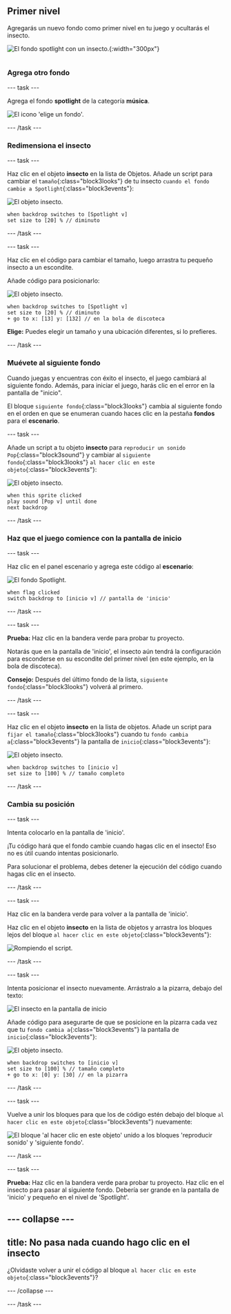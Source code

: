 ## Primer nivel

<div style="display: flex; flex-wrap: wrap">
<div style="flex-basis: 200px; flex-grow: 1; margin-right: 15px;">
Agregarás un nuevo fondo como primer nivel en tu juego y ocultarás el insecto.
</div>
<div>

![El fondo spotlight con un insecto.](images/first-level.png){:width="300px"}

</div>
</div>

### Agrega otro fondo

--- task ---

Agrega el fondo **spotlight** de la categoría **música**.

![El icono 'elige un fondo'.](images/backdrop-button.png)

--- /task ---

### Redimensiona el insecto

--- task ---

Haz clic en el objeto **insecto** en la lista de Objetos. Añade un script para cambiar el `tamaño`{:class="block3looks"} de tu insecto `cuando el fondo cambie a Spotlight`{:class="block3events"}:

![El objeto insecto.](images/bug-sprite.png)

```blocks3
when backdrop switches to [Spotlight v]
set size to [20] % // diminuto
```

--- /task ---

--- task ---

Haz clic en el código para cambiar el tamaño, luego arrastra tu pequeño insecto a un escondite.

Añade código para posicionarlo:

![El objeto insecto.](images/bug-sprite.png)

```blocks3
when backdrop switches to [Spotlight v]
set size to [20] % // diminuto
+ go to x: [13] y: [132] // en la bola de discoteca
```

**Elige:** Puedes elegir un tamaño y una ubicación diferentes, si lo prefieres.

--- /task ---

### Muévete al siguiente fondo

Cuando juegas y encuentras con éxito el insecto, el juego cambiará al siguiente fondo. Además, para iniciar el juego, harás clic en el error en la pantalla de "inicio".

El bloque `siguiente fondo`{:class="block3looks"} cambia al siguiente fondo en el orden en que se enumeran cuando haces clic en la pestaña **fondos** para el **escenario**.

--- task ---

Añade un script a tu objeto **insecto** para `reproducir un sonido Pop`{:class="block3sound"} y cambiar al `siguiente fondo`{:class="block3looks"} `al hacer clic en este objeto`{:class="block3events"}:

![El objeto insecto.](images/bug-sprite.png)

```blocks3
when this sprite clicked
play sound [Pop v] until done
next backdrop
```

--- /task ---

### Haz que el juego comience con la pantalla de inicio

--- task ---

Haz clic en el panel escenario y agrega este código al **escenario**:

![El fondo Spotlight.](images/stage-image.png)

```blocks3
when flag clicked
switch backdrop to [inicio v] // pantalla de 'inicio'
```

--- /task ---

--- task ---

**Prueba:** Haz clic en la bandera verde para probar tu proyecto.

Notarás que en la pantalla de 'inicio', el insecto aún tendrá la configuración para esconderse en su escondite del primer nivel (en este ejemplo, en la bola de discoteca).

**Consejo:** Después del último fondo de la lista, `siguiente fondo`{:class="block3looks"} volverá al primero.

--- /task ---

--- task ---

Haz clic en el objeto **insecto** en la lista de objetos. Añade un script para `fijar el tamaño`{:class="block3looks"} cuando tu `fondo cambia a`{:class="block3events"} la pantalla de `inicio`{:class="block3events"}:

![El objeto insecto.](images/bug-sprite.png)

```blocks3
when backdrop switches to [inicio v]
set size to [100] % // tamaño completo
```

--- /task ---

### Cambia su posición

--- task ---

Intenta colocarlo en la pantalla de 'inicio'.

¡Tu código hará que el fondo cambie cuando hagas clic en el insecto! Eso no es útil cuando intentas posicionarlo.

Para solucionar el problema, debes detener la ejecución del código cuando hagas clic en el insecto.

--- /task ---

--- task ---

Haz clic en la bandera verde para volver a la pantalla de 'inicio'.

Haz clic en el objeto **insecto** en la lista de objetos y arrastra los bloques lejos del bloque `al hacer clic en este objeto`{:class="block3events"}:

![Rompiendo el script.](images/breaking-script.png)

--- /task ---

--- task ---

Intenta posicionar el insecto nuevamente. Arrástralo a la pizarra, debajo del texto:

![El insecto en la pantalla de inicio](images/bug-chalkboard.png)

Añade código para asegurarte de que se posicione en la pizarra cada vez que tu `fondo cambia a`{:class="block3events"} la pantalla de `inicio`{:class="block3events"}:

![El objeto insecto.](images/bug-sprite.png)

```blocks3
when backdrop switches to [inicio v]
set size to [100] % // tamaño completo
+ go to x: [0] y: [30] // en la pizarra
```

--- /task ---

--- task ---

Vuelve a unir los bloques para que los de código estén debajo del bloque `al hacer clic en este objeto`{:class="block3events"} nuevamente:

![El bloque 'al hacer clic en este objeto' unido a los bloques 'reproducir sonido' y 'siguiente fondo'.](images/fixed-script.png)

--- /task ---

--- task ---

**Prueba:** Haz clic en la bandera verde para probar tu proyecto. Haz clic en el insecto para pasar al siguiente fondo. Debería ser grande en la pantalla de 'inicio' y pequeño en el nivel de 'Spotlight'.

--- collapse ---
---
title: No pasa nada cuando hago clic en el insecto
---

¿Olvidaste volver a unir el código al bloque `al hacer clic en este objeto`{:class="block3events"}?

--- /collapse ---

--- /task ---